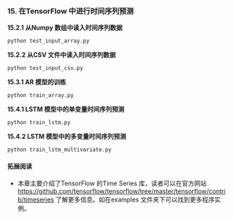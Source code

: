 ### 15. 在TensorFlow 中进行时间序列预测

**15.2.1 从Numpy 数组中读入时间序列数据**

```
python test_input_array.py
```

**15.2.2 从CSV 文件中读入时间序列数据**

```
python test_input_csv.py
```

**15.3.1 AR 模型的训练**

```
python train_array.py
```

**15.4.1 LSTM 模型中的单变量时间序列预测**

```
python train_lstm.py
```

**15.4.2 LSTM 模型中的多变量时间序列预测**

```
python train_lstm_multivariate.py
```

#### 拓展阅读

- 本章主要介绍了TensorFlow 的Time Series 库，读者可以在官方网站 https://github.com/tensorflow/tensorflow/tree/master/tensorflow/contrib/timeseries 了解更多信息。如在examples 文件夹下可以找到更多程序实例。
